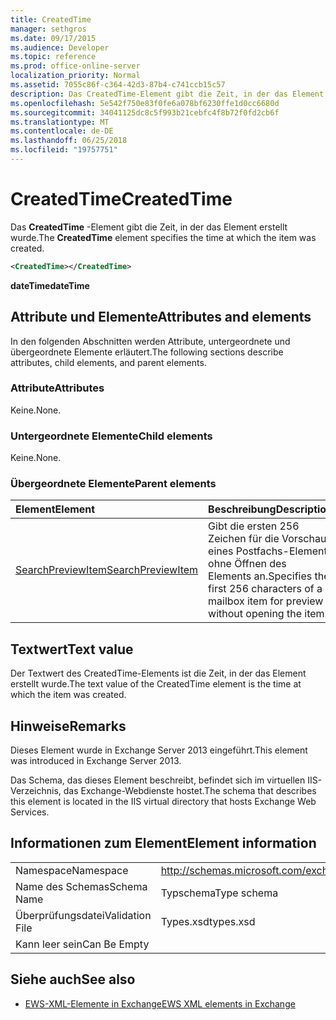 ```yaml
---
title: CreatedTime
manager: sethgros
ms.date: 09/17/2015
ms.audience: Developer
ms.topic: reference
ms.prod: office-online-server
localization_priority: Normal
ms.assetid: 7055c86f-c364-42d3-87b4-c741ccb15c57
description: Das CreatedTime-Element gibt die Zeit, in der das Element erstellt wurde.
ms.openlocfilehash: 5e542f750e83f0fe6a078bf6230ffe1d0cc6680d
ms.sourcegitcommit: 34041125dc8c5f993b21cebfc4f8b72f0fd2cb6f
ms.translationtype: MT
ms.contentlocale: de-DE
ms.lasthandoff: 06/25/2018
ms.locfileid: "19757751"
---
```

# <a name="createdtime"></a><span data-ttu-id="00276-103">CreatedTime</span><span class="sxs-lookup"><span data-stu-id="00276-103">CreatedTime</span></span>

<span data-ttu-id="00276-104">Das **CreatedTime** -Element gibt die Zeit, in der das Element erstellt wurde.</span><span class="sxs-lookup"><span data-stu-id="00276-104">The **CreatedTime** element specifies the time at which the item was created.</span></span> 
  
```xml
<CreatedTime></CreatedTime>
```

 <span data-ttu-id="00276-105">**dateTime**</span><span class="sxs-lookup"><span data-stu-id="00276-105">**dateTime**</span></span>
## <a name="attributes-and-elements"></a><span data-ttu-id="00276-106">Attribute und Elemente</span><span class="sxs-lookup"><span data-stu-id="00276-106">Attributes and elements</span></span>

<span data-ttu-id="00276-107">In den folgenden Abschnitten werden Attribute, untergeordnete und übergeordnete Elemente erläutert.</span><span class="sxs-lookup"><span data-stu-id="00276-107">The following sections describe attributes, child elements, and parent elements.</span></span>
  
### <a name="attributes"></a><span data-ttu-id="00276-108">Attribute</span><span class="sxs-lookup"><span data-stu-id="00276-108">Attributes</span></span>

<span data-ttu-id="00276-109">Keine.</span><span class="sxs-lookup"><span data-stu-id="00276-109">None.</span></span>
  
### <a name="child-elements"></a><span data-ttu-id="00276-110">Untergeordnete Elemente</span><span class="sxs-lookup"><span data-stu-id="00276-110">Child elements</span></span>

<span data-ttu-id="00276-111">Keine.</span><span class="sxs-lookup"><span data-stu-id="00276-111">None.</span></span>
  
### <a name="parent-elements"></a><span data-ttu-id="00276-112">Übergeordnete Elemente</span><span class="sxs-lookup"><span data-stu-id="00276-112">Parent elements</span></span>

|<span data-ttu-id="00276-113">**Element**</span><span class="sxs-lookup"><span data-stu-id="00276-113">**Element**</span></span>|<span data-ttu-id="00276-114">**Beschreibung**</span><span class="sxs-lookup"><span data-stu-id="00276-114">**Description**</span></span>|
|:-----|:-----|
|[<span data-ttu-id="00276-115">SearchPreviewItem</span><span class="sxs-lookup"><span data-stu-id="00276-115">SearchPreviewItem</span></span>](searchpreviewitem.md) <br/> |<span data-ttu-id="00276-116">Gibt die ersten 256 Zeichen für die Vorschau eines Postfachs-Elements ohne Öffnen des Elements an.</span><span class="sxs-lookup"><span data-stu-id="00276-116">Specifies the first 256 characters of a mailbox item for preview without opening the item.</span></span>  <br/> |
   
## <a name="text-value"></a><span data-ttu-id="00276-117">Textwert</span><span class="sxs-lookup"><span data-stu-id="00276-117">Text value</span></span>

<span data-ttu-id="00276-118">Der Textwert des CreatedTime-Elements ist die Zeit, in der das Element erstellt wurde.</span><span class="sxs-lookup"><span data-stu-id="00276-118">The text value of the CreatedTime element is the time at which the item was created.</span></span> 
  
## <a name="remarks"></a><span data-ttu-id="00276-119">Hinweise</span><span class="sxs-lookup"><span data-stu-id="00276-119">Remarks</span></span>

<span data-ttu-id="00276-120">Dieses Element wurde in Exchange Server 2013 eingeführt.</span><span class="sxs-lookup"><span data-stu-id="00276-120">This element was introduced in Exchange Server 2013.</span></span>
  
<span data-ttu-id="00276-121">Das Schema, das dieses Element beschreibt, befindet sich im virtuellen IIS-Verzeichnis, das Exchange-Webdienste hostet.</span><span class="sxs-lookup"><span data-stu-id="00276-121">The schema that describes this element is located in the IIS virtual directory that hosts Exchange Web Services.</span></span>
  
## <a name="element-information"></a><span data-ttu-id="00276-122">Informationen zum Element</span><span class="sxs-lookup"><span data-stu-id="00276-122">Element information</span></span>

|||
|:-----|:-----|
|<span data-ttu-id="00276-123">Namespace</span><span class="sxs-lookup"><span data-stu-id="00276-123">Namespace</span></span>  <br/> |http://schemas.microsoft.com/exchange/services/2006/types  <br/> |
|<span data-ttu-id="00276-124">Name des Schemas</span><span class="sxs-lookup"><span data-stu-id="00276-124">Schema Name</span></span>  <br/> |<span data-ttu-id="00276-125">Typschema</span><span class="sxs-lookup"><span data-stu-id="00276-125">Type schema</span></span>  <br/> |
|<span data-ttu-id="00276-126">Überprüfungsdatei</span><span class="sxs-lookup"><span data-stu-id="00276-126">Validation File</span></span>  <br/> |<span data-ttu-id="00276-127">Types.xsd</span><span class="sxs-lookup"><span data-stu-id="00276-127">types.xsd</span></span>  <br/> |
|<span data-ttu-id="00276-128">Kann leer sein</span><span class="sxs-lookup"><span data-stu-id="00276-128">Can Be Empty</span></span>  <br/> ||
   
## <a name="see-also"></a><span data-ttu-id="00276-129">Siehe auch</span><span class="sxs-lookup"><span data-stu-id="00276-129">See also</span></span>



- [<span data-ttu-id="00276-130">EWS-XML-Elemente in Exchange</span><span class="sxs-lookup"><span data-stu-id="00276-130">EWS XML elements in Exchange</span></span>](ews-xml-elements-in-exchange.md)

